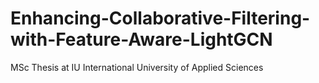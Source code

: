 # Enhancing-Collaborative-Filtering-with-Feature-Aware-LightGCN
MSc Thesis at IU International University of Applied Sciences
